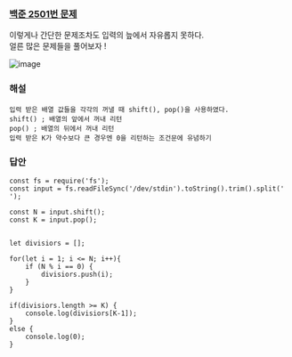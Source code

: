 ### [백준 2501번 문제](https://www.acmicpc.net/problem/2501)

이렇게나 간단한 문제조차도 입력의 늪에서 자유롭지 못하다.  
얼른 많은 문제들을 풀어보자 !  

![image](https://user-images.githubusercontent.com/49461207/178815904-efd384dc-2cbc-477e-b026-3fe2efb2640c.png)  


### 해설
`입력 받은 배열 값들을 각각의 꺼낼 때 shift(), pop()을 사용하였다.`  
`shift() ; 배열의 앞에서 꺼내 리턴`  
`pop() ; 배열의 뒤에서 꺼내 리턴`  
`입력 받은 K가 약수보다 큰 경우엔 0을 리턴하는 조건문에 유념하기`

### 답안
```
const fs = require('fs');
const input = fs.readFileSync('/dev/stdin').toString().trim().split(' ');

const N = input.shift();
const K = input.pop();


let divisiors = [];

for(let i = 1; i <= N; i++){
    if (N % i == 0) {
        divisiors.push(i);
    }
}

if(divisiors.length >= K) {
    console.log(divisiors[K-1]);
}
else {
    console.log(0);
}
```
